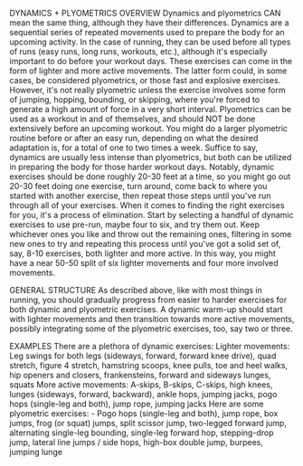 DYNAMICS + PLYOMETRICS
OVERVIEW
Dynamics and plyometrics CAN mean the same thing, although they have their differences. Dynamics are a sequential series of repeated movements used to prepare the body for an upcoming activity. In the case of running, they can be used before all types of runs (easy runs, long runs, workouts, etc.), although it's especially important to do before your workout days. These exercises can come in the form of lighter and more active movements. The latter form could, in some cases, be considered plyometrics, or those fast and explosive exercises. However, it's not really plyometric unless the exercise involves some form of jumping, hopping, bounding, or skipping, where you're forced to generate a high amount of force in a very short interval. Plyometrics can be used as a workout in and of themselves, and should NOT be done extensively before an upcoming workout. You might do a larger plyometric routine before or after an easy run, depending on what the desired adaptation is, for a total of one to two times a week. Suffice to say, dynamics are usually less intense than plyometrics, but both can be utilized in preparing the body for those harder workout days. Notably, dynamic exercises should be done roughly 20-30 feet at a time, so you might go out 20-30 feet doing one exercise, turn around, come back to where you started with another exercise, then repeat those steps until you've run through all of your exercises. When it comes to finding the right exercises for you, it's a process of elimination. Start by selecting a handful of dynamic exercises to use pre-run, maybe four to six, and try them out. Keep whichever ones you like and throw out the remaining ones, filtering in some new ones to try and repeating this process until you've got a solid set of, say, 8-10 exercises, both lighter and more active. In this way, you might have a near 50-50 split of six lighter movements and four more involved movements.

GENERAL STRUCTURE
As described above, like with most things in running, you should gradually progress from easier to harder exercises for both dynamic and plyometric exercises. A dynamic warm-up should start with lighter movements and then transition towards more active movements, possibly integrating some of the plyometric exercises, too, say two or three.

EXAMPLES
There are a plethora of dynamic exercises:
Lighter movements: Leg swings for both legs (sideways, forward, forward knee drive), quad stretch, figure 4 stretch, hamstring scoops, knee pulls, toe and heel walks, hip openers and closers, frankensteins, forward and sideways lunges, squats
More active movements: A-skips, B-skips, C-skips, high knees, lunges (sideways, forward, backward), ankle hops, jumping jacks, pogo hops (single-leg and both), jump rope, jumping jacks Here are some plyometric exercises: - Pogo hops (single-leg and both), jump rope, box jumps, frog (or squat) jumps, split scissor jump, two-legged forward jump, alternating single-leg bounding, single-leg forward hop, stepping-drop jump, lateral line jumps / side hops, high-box double jump, burpees, jumping lunge